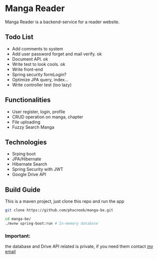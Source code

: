 # Manga Reader

Manga Reader is a backend-service for a reader website.

## Todo List

- Add comments to system
- Add user password forget and mail verify. ok
- Document API. ok
- Write test to look cools. ok
- Write front-end
- Spring security formLogin?
- Optimize JPA query, index...
- Write controller test (too lazy)

## Functionalities

- User register, login, profile
- CRUD operation on manga, chapter
- File uploading
- Fuzzy Search Manga

## Technologies

- Srping boot
- JPA/Hibernate
- Hibernate Search
- Spring Security with JWT
- Google Drive API

## Build Guide

This is a maven project, just clone this repo and run the app

```bash
git clone https://github.com/phucnoob/manga-be.git

cd manga-be/
./mvnw spring-boot:run # In-memory database
```

### __Important__:

the database and Drive API related is private, if you need them contact <a href="mailto:phuclaplace@gmail.com">my
email</a>
